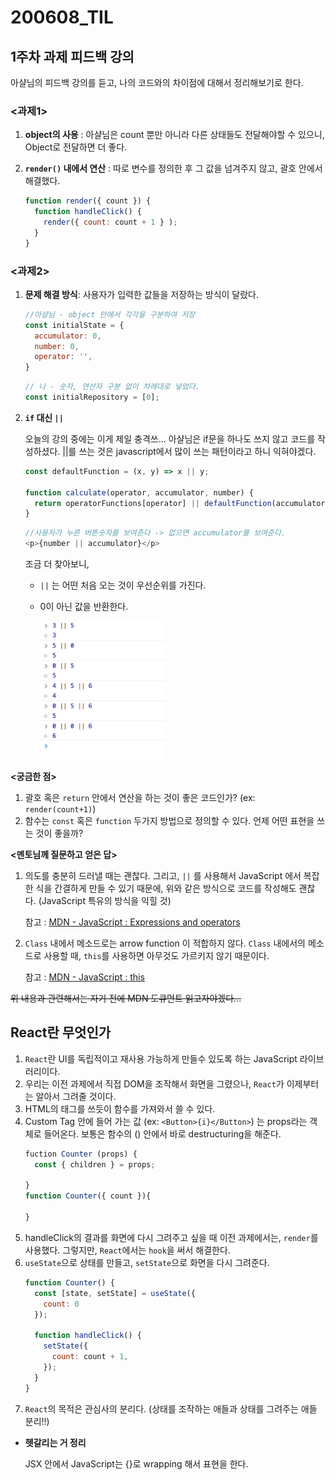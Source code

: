 200608_TIL
===

1주차 과제 피드백 강의
---
아샬님의 피드백 강의를 듣고, 나의 코드와의 차이점에 대해서 정리해보기로 한다.

### **<과제1>**

1. **object의 사용** : 아샬님은 count 뿐만 아니라 다른 상태들도 전달해야할 수 있으니, Object로 전달하면 더 좋다.
2. **```render()``` 내에서 연산** : 따로 변수를 정의한 후 그 값을 넘겨주지 않고, 괄호 안에서 해결했다.

    ```javascript
    function render({ count }) {
      function handleClick() {
        render({ count: count + 1 } );
      }
    }
    ```



### **<과제2>**

1. **문제 해결 방식**: 사용자가 입력한 값들을 저장하는 방식이 달랐다.

    ```javascript
    //아샬님 - object 안에서 각각을 구분하여 저장
    const initialState = {
      accumulator: 0,
      number: 0,
      operator: '',
    }
    ```
    ```javascript
    // 나 - 숫자, 연산자 구분 없이 차례대로 넣었다.
    const initialRepository = [0];
    ```

2. **```if``` 대신 ```||```**

    오늘의 강의 중에는 이게 제일 충격쓰... 아샬님은 if문을 하나도 쓰지 않고 코드를 작성하셨다. ||를 쓰는 것은 javascript에서 많이 쓰는 패턴이라고 하니 익혀야겠다.

    ```javascript
    const defaultFunction = (x, y) => x || y;

    function calculate(operator, accumulator, number) {
      return operatorFunctions[operator] || defaultFunction(accumulator, number);
    }
    ```
    ```javascript
    //사용자가 누른 버튼숫자를 보여준다 -> 없으면 accumulator를 보여준다.
    <p>{number || accumulator}</p>
    ```

    
    조금 더 찾아보니,
    * ```||``` 는 어떤 처음 오는 것이 우선순위를 가진다.
    * 0이 아닌 값을 반환한다.




      <img src = "./images/javascript-or.png" width="200px">

**<궁금한 점>**
1. 괄호 혹은 ```return``` 안에서 연산을 하는 것이 좋은 코드인가? (ex: ```render(count+1)```)
2. 함수는 ```const``` 혹은 ```function``` 두가지 방법으로 정의할 수 있다. 언제 어떤 표현을 쓰는 것이 좋을까?

**<멘토님께 질문하고 얻은 답>**

1. 의도를 충분히 드러낼 때는 괜찮다. 그리고, ```||``` 를 사용해서 JavaScript 에서 복잡한 식을 간결하게 만들 수 있기 때문에, 위와 같은 방식으로 코드를 작성해도 괜찮다. (JavaScript 특유의 방식을 익힐 것)

    참고 : [MDN - JavaScript : Expressions and operators](https://developer.mozilla.org/en-US/docs/Web/JavaScript/Reference/Operators, "mdn link")

2. ```Class``` 내에서 메소드로는 arrow function 이 적합하지 않다. ```Class``` 내에서의 메소드로 사용할 때, ```this```를 사용하면 아무것도 가르키지 않기 때문이다.

    참고 : [MDN - JavaScript : this](https://developer.mozilla.org/en-US/docs/Web/JavaScript/Reference/Operators/this, "mdn link")

    


~~위 내용과 관련해서는 자기 전에 MDN 도큐먼트 읽고자야겠다...~~





React란 무엇인가
---

1. ```React```란 UI를 독립적이고 재사용 가능하게 만들수 있도록 하는 JavaScript 라이브러리이다.
2. 우리는 이전 과제에서 직접 DOM을 조작해서 화면을 그렸으나, ```React```가 이제부터는 알아서 그려줄 것이다.
3. HTML의 태그를 쓰듯이 함수를 가져와서 쓸 수 있다.
4. Custom Tag 안에 들어 가는 값 (ex: ```<Button>{i}</Button>```) 는 props라는 객체로 들어온다. 보통은 함수의 () 안에서 바로 destructuring을 해준다. 
    ```javascript
    fuction Counter (props) {
      const { children } = props;

    }
    function Counter({ count }){

    }
    ``` 
5. handleClick의 결과를 화면에 다시 그려주고 싶을 때 이전 과제에서는, ```render```를 사용했다. 그렇지만, ```React```에서는 ```hook```을 써서 해결한다.
6. ```useState```으로 상태를 만들고, ```setState```으로 화면을 다시 그려준다.
    ```javascript
    function Counter() {
      const [state, setState] = useState({
        count: 0 
      });

      function handleClick() {
        setState({
          count: count + 1,
        });
      }
    }
    ```
7. ```React```의 목적은 관심사의 분리다. (상태를 조작하는 애들과 상태를 그려주는 애들 분리!!)


* **헷갈리는 거 정리**

  JSX 안에서 JavaScript는 {}로 wrapping 해서 표현을 한다.





